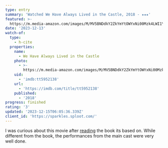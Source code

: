 ```yaml
---
type: entry
summary: 'Watched We Have Always Lived in the Castle, 2018 - ★★★'
featured: >-
  https://m.media-amazon.com/images/M/MV5BNDdkY2ZkYmYtOWYxNi00Mzk4LWI1YTctN2Q0Mzc0NzBiMDU3XkEyXkFqcGdeQXVyNTE5MTM1Mw@@._V1_SX300.jpg
date: '2023-12-13'
watch-of:
  type:
    - h-cite
  properties:
    name:
      - We Have Always Lived in the Castle
    photo:
      - >-
        https://m.media-amazon.com/images/M/MV5BNDdkY2ZkYmYtOWYxNi00Mzk4LWI1YTctN2Q0Mzc0NzBiMDU3XkEyXkFqcGdeQXVyNTE5MTM1Mw@@._V1_SX300.jpg
    uid:
      - 'imdb:tt5952138'
    url:
      - 'https://imdb.com/title/tt5952138'
    published:
      - '2018'
progress: finished
rating: '3'
updated: '2023-12-15T06:05:36.339Z'
client_id: 'https://sparkles.sploot.com/'
---
```

I was curious about this movie after [reading](/read/1699071739/) the book its based on. While different from the book, the performances from the main cast were very well done.
